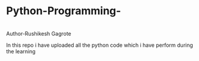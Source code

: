 # Python-Programming-
<br>
Author-Rushikesh Gagrote

In this repo i have uploaded all the python code which i have perform during the learning
